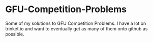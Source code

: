# GFU-Competition-Problems
Some of my solutions to GFU Competition Problems. I have a lot on trinket.io and want to eventually get as many of them onto github as possible.
